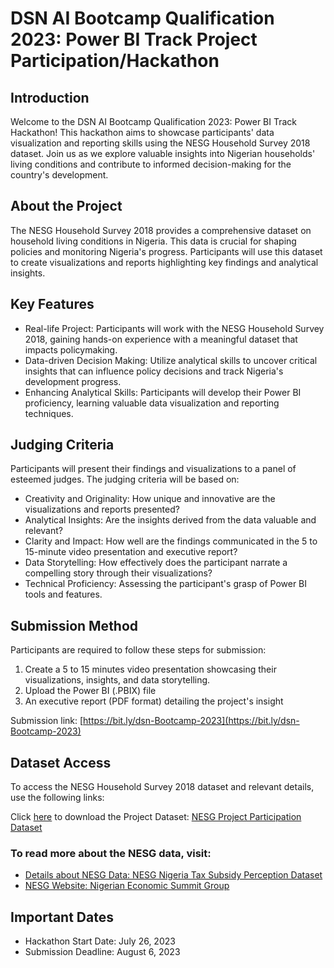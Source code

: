 # DSN AI Bootcamp Qualification 2023: Power BI Track Project Participation/Hackathon

## Introduction

Welcome to the DSN AI Bootcamp Qualification 2023: Power BI Track Hackathon! This hackathon aims to showcase participants' data visualization and reporting skills using the NESG Household Survey 2018 dataset. Join us as we explore valuable insights into Nigerian households' living conditions and contribute to informed decision-making for the country's development.

## About the Project

The NESG Household Survey 2018 provides a comprehensive dataset on household living conditions in Nigeria. This data is crucial for shaping policies and monitoring Nigeria's progress. Participants will use this dataset to create visualizations and reports highlighting key findings and analytical insights.

## Key Features

- Real-life Project: Participants will work with the NESG Household Survey 2018, gaining hands-on experience with a meaningful dataset that impacts policymaking.
- Data-driven Decision Making: Utilize analytical skills to uncover critical insights that can influence policy decisions and track Nigeria's development progress.
- Enhancing Analytical Skills: Participants will develop their Power BI proficiency, learning valuable data visualization and reporting techniques.

## Judging Criteria

Participants will present their findings and visualizations to a panel of esteemed judges. The judging criteria will be based on:

- Creativity and Originality: How unique and innovative are the visualizations and reports presented?
- Analytical Insights: Are the insights derived from the data valuable and relevant?
- Clarity and Impact: How well are the findings communicated in the 5 to 15-minute video presentation and executive report?
- Data Storytelling: How effectively does the participant narrate a compelling story through their visualizations?
- Technical Proficiency: Assessing the participant's grasp of Power BI tools and features.

## Submission Method

Participants are required to follow these steps for submission:

1. Create a 5 to 15 minutes video presentation showcasing their visualizations, insights, and data storytelling. 
2. Upload the Power BI (.PBIX) file
3. An executive report (PDF format) detailing the project's insight
   
Submission link: [https://bit.ly/dsn-Bootcamp-2023](https://bit.ly/dsn-Bootcamp-2023)

## Dataset Access

To access the NESG Household Survey 2018 dataset and relevant details, use the following links:

Click [here](https://drive.google.com/drive/folders/1v0UavZ9d5NyMOQeWjYA8LVJy6gPeFAma?usp=sharing) to download the Project Dataset: [NESG Project Participation Dataset](https://drive.google.com/drive/folders/1v0UavZ9d5NyMOQeWjYA8LVJy6gPeFAma?usp=sharing)

### To read more about the NESG data, visit: 

- [Details about NESG Data: NESG Nigeria Tax Subsidy Perception Dataset](https://www.ictd.ac/dataset/nesg-nigeria-tax-subsidy-perception-dataset/)
- [NESG Website: Nigerian Economic Summit Group](https://nesgroup.org/)

## Important Dates

- Hackathon Start Date: July 26, 2023
- Submission Deadline: August 6, 2023


 
